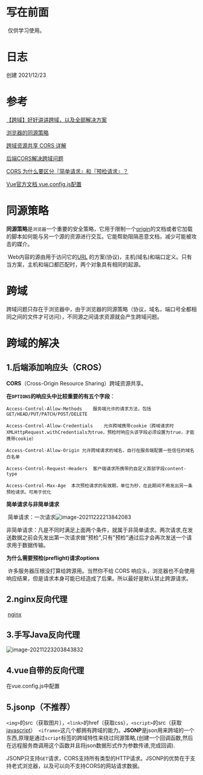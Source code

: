 # 写在前面

​	仅供学习使用。

# 日志

创建 																																								2021/12/23

# 参考

[【跨域】好好讲讲跨域，以及全部解决方案](https://www.bilibili.com/video/BV1nU4y1W7Rf)

[浏览器的同源策略](https://developer.mozilla.org/zh-CN/docs/Web/Security/Same-origin_policy)

[跨域资源共享 CORS 详解](https://www.ruanyifeng.com/blog/2016/04/cors.html)

[后端CORS解决跨域问题](https://www.cnblogs.com/zmc940317/p/10164775.html)

[CORS 为什么要区分『简单请求』和『预检请求』？](https://blog.csdn.net/qiwoo_weekly/article/details/100391571)

[Vue官方文档   vue.config.js配置](https://cli.vuejs.org/zh/config/#devserver)

# 同源策略

​	**同源策略**是`浏览器`一个重要的安全策略，它用于限制一个[origin](https://developer.mozilla.org/zh-CN/docs/Glossary/Origin)的文档或者它加载的脚本如何能与另一个源的资源进行交互。它能帮助阻隔恶意文档，减少可能被攻击的媒介。

​	Web内容的源由用于访问它的[URL](https://developer.mozilla.org/zh-CN/docs/Glossary/URL) 的方案(协议)，主机(域名)和端口定义。只有当方案，主机和端口都匹配时，两个对象具有相同的起源。

# 跨域

​	跨域问题只存在于浏览器中，由于浏览器的同源策略（协议，域名，端口号全都相同之间的文件才可访问），不同源之间请求资源就会产生跨域问题。

# 跨域的解决

## 1.后端添加响应头（CROS）

**CORS**（Cross-Origin Resource Sharing）跨域资源共享。

**在`OPTIONS`的响应头中比较重要的有五个字段**：

	Access-Control-Allow-Methods	服务端允许的请求方法，包括GET/HEAD/PUT/PATCH/POST/DELETE
	
	Access-Control-Allow-Credentials	允许跨域携带cookie（跨域请求时XMLHttpRequest.withCredentials为true，预检时响应头该字段必须设置为true，才能携带cookie）
	
	Access-Control-Allow-Origin	允许跨域请求的域名，自行在服务端配置一些信任的域名白名单
	
	Access-Control-Request-Headers	客户端请求所携带的自定义首部字段content-type
	
	Access-Control-Max-Age	本次预检请求的有效期，单位为秒，在此期间不用发出另一条预检请求。可用于优化

**简单请求与非简单请求**

​	简单请求：一次请求![image-20211222213842083](D:/Typora/img/image-20211222213842083.png)

​	非简单请求：凡是不同时满足上面两个条件，就属于非简单请求。两次请求,在发送数据之前会先发出第一次请求做"预检",只有"预检"通过后才会再次发送一个请求用于数据传输。

**为什么需要预检(preflight)请求options**

​	许多服务器压根没打算给跨源用。当然你不给 CORS 响应头，浏览器也不会使用响应结果，但是请求本身可能已经造成了后果。所以最好是默认禁止跨源请求。

## 2.nginx反向代理

​	[nginx](./nginx.md)

## 3.手写Java反向代理

![image-20211223203843832](D:/Typora/img/image-20211223203843832.png)

## 4.vue自带的反向代理

在vue.config.js中配置

## 5.jsonp（不推荐）

​	`<img>`的src（获取图片），`<link>`的href（获取css），`<script>`的src（获取[javascript](https://so.csdn.net/so/search?from=pc_blog_highlight&q=javascript)）` <iframe>`这几个都拥有跨域的能力。**JSONP**是json用来跨域的一个东西,原理是通过`script`标签的跨域特性来绕过同源策略,(创建一个回调函数,然后在远程服务商调用这个函数并且将json数据形式作为参数传递,完成回调).	

​	JSONP只支持`GET`请求，CORS支持所有类型的HTTP请求。JSONP的优势在于支持老式浏览器，以及可以向不支持CORS的网站请求数据。

